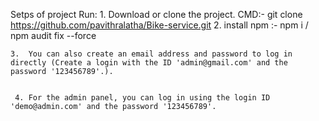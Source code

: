 Setps of project Run:
     1. Download or clone the project. CMD:- git clone https://github.com/pavithralatha/Bike-service.git
     2. install npm :- npm i / npm audit fix --force



     
    3.  You can also create an email address and password to log in directly (Create a login with the ID 'admin@gmail.com' and the password '123456789'.).

    
     4. For the admin panel, you can log in using the login ID 'demo@admin.com' and the password '123456789'.
